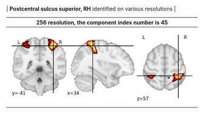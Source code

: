 


| **Postcentral sulcus superior, RH** identified on various resolutions |

| 256 resolution, the component index number is 45|  
|:---:|  
| ![Component 256](../256/final/45.jpg "From component 256: Postcentral sulcus superior, RH") |